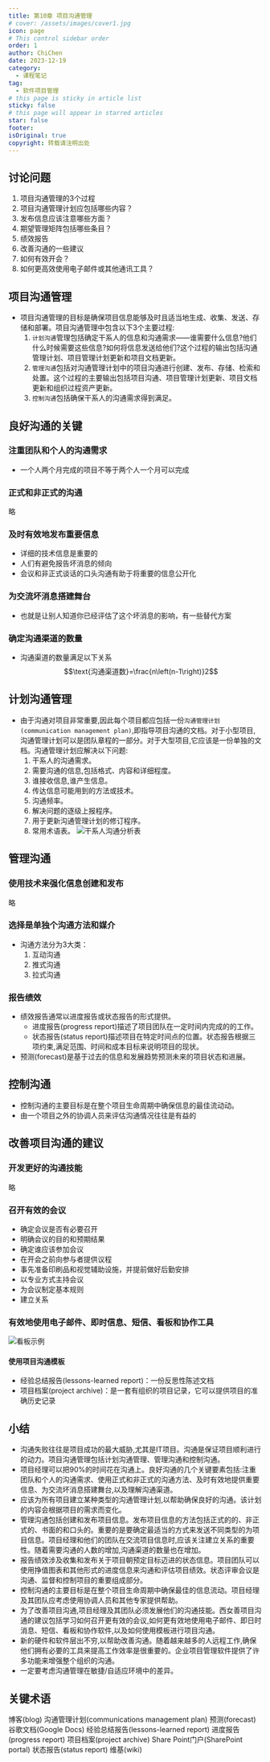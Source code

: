 ```yaml
---
title: 第10章 项目沟通管理
# cover: /assets/images/cover1.jpg
icon: page
# This control sidebar order
order: 1
author: ChiChen
date: 2023-12-19
category:
  - 课程笔记
tag:
  - 软件项目管理
# this page is sticky in article list
sticky: false
# this page will appear in starred articles
star: false
footer: 
isOriginal: true
copyright: 转载请注明出处
---
```


## 讨论问题

1. 项目沟通管理的3个过程
2. 项目沟通管理计划应包括哪些内容？
3. 发布信息应该注意哪些方面？
4. 期望管理矩阵包括哪些条目？
5. 绩效报告
6. 改善沟通的一些建议
7. 如何有效开会？
8. 如何更高效使用电子邮件或其他通讯工具？

## 项目沟通管理

- 项目沟通管理的目标是确保项目信息能够及时且适当地生成、收集、发送、存储和部署。项目沟通管理中包含以下3个主要过程:
  1. `计划沟通`管理包括确定干系人的信息和沟通需求——谁需要什么信息?他们什么时候需要这些信息?如何将信息发送给他们?这个过程的输出包括沟通管理计划、项目管理计划更新和项目文档更新。
  2. `管理沟通`包括对沟通管理计划中的项目沟通进行创建、发布、存储、检索和处置。这个过程的主要输出包括项目沟通、项目管理计划更新、项目文档更新和组织过程资产更新。
  3. `控制沟通`包括确保干系人的沟通需求得到满足。

## 良好沟通的关键

### 注重团队和个人的沟通需求

- 一个人两个月完成的项目不等于两个人一个月可以完成

### 正式和非正式的沟通

略

### 及时有效地发布重要信息

- 详细的技术信息是重要的
- 人们有避免报告坏消息的倾向
- 会议和非正式谈话的口头沟通有助于将重要的信息公开化

### 为交流坏消息搭建舞台

- 也就是让别人知道你已经评估了这个坏消息的影响，有一些替代方案

### 确定沟通渠道的数量

- 沟通渠道的数量满足以下关系
$$\text{沟通渠道数}=\frac{n\left(n-1\right)}2$$

## 计划沟通管理

- 由于沟通对项目非常重要,因此每个项目都应包括一份`沟通管理计划(communication management plan)`,即指导项目沟通的文档。对于小型项目,沟通管理计划可以是团队章程的一部分。对于大型项目,它应该是一份单独的文档。沟通管理计划应解决以下问题:
  1. 干系人的沟通需求。
  2. 需要沟通的信息,包括格式、内容和详细程度。
  3. 谁接收信息,谁产生信息。
  4. 传达信息可能用到的方法或技术。
  5. 沟通频率。
  6. 解决问题的逐级上报程序。
  7. 用于更新沟通管理计划的修订程序。
  8. 常用术语表。
![干系人沟通分析表](images/第10章项目沟通管理/image.png)

## 管理沟通

### 使用技术来强化信息创建和发布

略

### 选择是单独个沟通方法和媒介

- 沟通方法分为3大类：
  1. 互动沟通
  2. 推式沟通
  3. 拉式沟通

### 报告绩效

- 绩效报告通常以进度报告或状态报告的形式提供。
  - 进度报告(progress report)描述了项目团队在一定时间内完成的的工作。
  - 状态报告(status report)描述项目在特定时间点的位置。状态报告根据三项约束,满足范围、时间和成本目标来说明项目的现状。
- 预测(forecast)是基于过去的信息和发展趋势预测未来的项目状态和进展。

## 控制沟通

- 控制沟通的主要目标是在整个项目生命周期中确保信息的最佳流动动。
- 由一个项目之外的协调人员来评估沟通情况往往是有益的

## 改善项目沟通的建议

### 开发更好的沟通技能

略

### 召开有效的会议

- 确定会议是否有必要召开
- 明确会议的目的和预期结果
- 确定谁应该参加会议
- 在开会之前向参与者提供议程
- 事先准备印刷品和视觉辅助设施，并提前做好后勤安排
- 以专业方式主持会议
- 为会议制定基本规则
- 建立关系

### 有效地使用电子邮件、即时信息、短信、看板和协作工具

![看板示例](images/第10章项目沟通管理/image-1.png)

#### 使用项目沟通模板

- 经验总结报告(lessons-learned report)：一份反思性陈述文档
- 项目档案(project archive)：是一套有组织的项目记录，它可以提供项目的准确历史记录

## 小结

- 沟通失败往往是项目成功的最大威胁,尤其是IT项目。沟通是保证项目顺利进行的动力。项目沟通管理包括计划沟通管理、管理沟通和控制沟通。
- 项目经理可以把90%的时间花在沟通上。良好沟通的几个关键要素包括:注重团队和个人的沟通需求、使用正式和非正式的沟通方法、及时有效地提供重要信息、为交流坏消息搭建舞台,以及理解沟通渠道。
- 应该为所有项目建立某种类型的沟通管理计划,以帮助确保良好的沟通。该计划的内容会根据项目的需求而变化。
- 管理沟通包括创建和发布项目信息。发布项目信息的方法包括正式的的、非正式的、书面的和口头的。重要的是要确定最适当的方式来发送不同类型的为项目信息。项目经理和他们的团队在交流项目信息时,应该关注建立关系的重要性。随着需要沟通的人数的增加,沟通渠道的数量也在增加。
- 报告绩效涉及收集和发布关于项目朝预定目标迈进的状态信息。项目团队可以使用挣值图表和其他形式的进度信息来沟通和评估项目绩效。状态评审会议是沟通、监督和控制项目的重要组成部分。
- 控制沟通的主要目标是在整个项目生命周期中确保最佳的信息流动。项目经理及其团队应考虑使用协调人员和其他专家提供帮助。
- 为了改善项目沟通,项目经理及其团队必须发展他们的沟通技能。西女善项目沟通的建议包括学习如何召开更有效的会议,如何更有效地使用电子邮件、即日时消息、短信、看板和协作软件,以及如何使用模板进行项目沟通。
- 新的硬件和软件层出不穷,以帮助改善沟通。随着越来越多的人远程工作,确保他们拥有必要的工具来提高工作效率是很重要的。企业项目管理软件提供了许多功能来增强整个组织的沟通。
- 一定要考虑沟通管理在敏捷/自适应环境中的差异。

## 关键术语

博客(blog)
沟通管理计划(communications management plan)
预测(forecast)
谷歌文档(Google Docs)
经验总结报告(lessons-learned report)
进度报告(progress report)
项目档案(project archive)
Share Point门户(SharePoint portal)
状态报告(status report)
维基(wiki)
